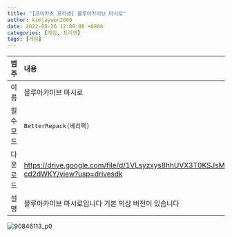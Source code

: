 ```yaml
---
title: "[코이카츠 프리셋] 블루아카이브 마시로"
author: kimjaywon2000
date: 2022-06-26 12:00:00 +0800
categories: [게임, 프리셋]
tags: [게임]
---
```


| 범주             | 내용            |
|:----------------|:---------------|
| 이름             | 블루아카이브 마시로  |
| 필수 모드         | `BetterRepack(베리팩)`       |
| 다운로드          | https://drive.google.com/file/d/1VLsyzxys8hhUVX3T0KSJsMx0-cd2dWKY/view?usp=drivesdk |
| 설명             | 블루아카이브 마시로입니다 기본 의상 버전이 있습니다   |

![90846113_p0](https://user-images.githubusercontent.com/76558033/176415960-eecb7dc5-84d4-4968-b8c0-2a66ca74d6a0.png)

